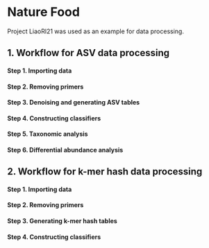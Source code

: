 # Nature Food
Project LiaoRl21 was used as an example for data processing.

## 1. Workflow for ASV data processing
#### Step 1. Importing data
#### Step 2. Removing primers
#### Step 3. Denoising and generating ASV tables 
#### Step 4. Constructing classifiers 
#### Step 5. Taxonomic analysis 
#### Step 6. Differential abundance analysis


## 2. Workflow for k-mer hash data processing
#### Step 1. Importing data
#### Step 2. Removing primers
#### Step 3. Generating k-mer hash tables
#### Step 4. Constructing classifiers 

